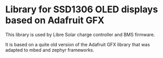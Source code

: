 # Library for SSD1306 OLED displays based on Adafruit GFX

This library is used by Libre Solar charge controller and BMS firmware.

It is based on a quite old version of the Adafruit GFX library that was adapted to mbed and zephyr frameworks.
